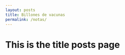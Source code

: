 ```yaml
---
layout: posts
title: Billones de vacunas
permalink: /notas/
---
```


# This is the title posts page
